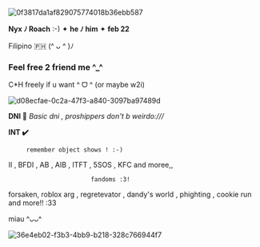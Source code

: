 
![0f3817da1af829075774018b36ebb587](https://github.com/user-attachments/assets/4546a582-b340-43fa-81a4-8f6c5f24b08c)

**Nyx ﾉ Roach** :-) ✦ **he ﾉ him** ✦ **feb 22**

Filipino 🇵🇭  (^ ᴗ  ^ )ﾉ

### Feel free 2 friend me ^_^

C*H freely if u want ^ ᗜ ^ (or maybe w2i)

![d08ecfae-0c2a-47f3-a840-3097ba97489d](https://github.com/user-attachments/assets/6f6631e9-20bc-45f3-9d3d-82247f31cdf5)

**DNI 🚫**
_Basic dni , proshippers don't b weirdo:///_

**INT ✔️**

         remember object shows ! :-)

II , BFDI , AB , AIB , ITFT , 5SOS , KFC and moree,,

                           fandoms :3!
forsaken, roblox arg , regretevator , dandy's world , phighting , cookie run and more!! :33



miau ^ᴗᴗ^

![36e4eb02-f3b3-4bb9-b218-328c766944f7](https://github.com/user-attachments/assets/f7af5313-ce74-4746-ab89-18dbcc6fb026)
